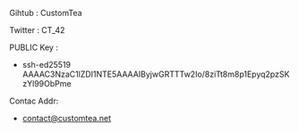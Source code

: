Gihtub     : CustomTea  

Twitter    : CT_42  

PUBLIC Key :
  - ssh-ed25519 AAAAC3NzaC1lZDI1NTE5AAAAIByjwGRTTTw2Io/8ziTt8m8p1Epyq2pzSKzYl99ObPme

Contac Addr:
  - contact@customtea.net